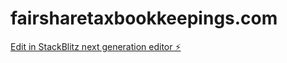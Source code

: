 # fairsharetaxbookkeepings.com

[Edit in StackBlitz next generation editor ⚡️](https://stackblitz.com/~/github.com/KainingGao/fairsharetaxbookkeepings.com)